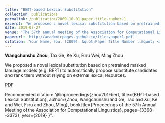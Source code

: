 ```yaml
---
title: "BERT-based Lexical Substitution"
collection: publications
permalink: /publication/2009-10-01-paper-title-number-1
excerpt: 'We proposed a novel lexical substitution based on pretrained masked lanuage models (e.g. BERT) to automatically propose substitute candidates and rank them without relying on external lexical resources.'
date: 2019-07-27
venue: 'The 57th annual meeting of the Association for Computational Linguistics. (ACL, 2019)'
paperurl: 'http://academicpages.github.io/files/paper1.pdf'
citation: 'Your Name, You. (2009). &quot;Paper Title Number 1.&quot; <i>Journal 1</i>. 1(1).'
---
```


**Wangchunshu Zhou**, Tao Ge, Ke Xu, Furu Wei, Ming Zhou

We proposed a novel lexical substitution based on pretrained masked lanuage models (e.g. BERT) to automatically propose substitute candidates and rank them without relying on external lexical resources.

[PDF](http://academicpages.github.io/files/paper1.pdf)

Recommended citation: "@inproceedings{zhou2019bert,
  title={BERT-based Lexical Substitution},
  author={Zhou, Wangchunshu and Ge, Tao and Xu, Ke and Wei, Furu and Zhou, Ming},
  booktitle={Proceedings of the 57th Annual Meeting of the Association for Computational Linguistics},
  pages={3368--3373},
  year={2019}
}".
